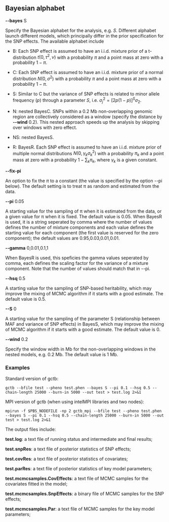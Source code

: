 
## Bayesian alphabet


**\--bayes** S

Specify the Bayesian alphabet for the analysis, e.g. $S$. Different alphabet launch different models, which principally differ in the prior specification for the SNP effects. The available alphabet include

* B: Each SNP effect is assumed to have an i.i.d. mixture prior of a t-distribution $t(0, \tau^2, \nu)$ with a probability $\pi$ and a point mass at zero with a probability $1-\pi$.

* C: Each SNP effect is assumed to have an i.i.d. mixture prior of a normal distribution $N(0, \sigma^2)$ with a probability $\pi$ and a point mass at zero with a probability $1-\pi$. 

* S: Similar to C but the variance of SNP effects is related to minor allele frequency ($p$) through a parameter $S$, i.e. $\sigma_j^2 = [2p(1-p)]^S \sigma_2$.

* N: nested BayesC. SNPs within a 0.2 Mb non-overlapping genomic region are collectively considered as a window (specify the distance by **\--wind** 0.2). This nested approach speeds up the analysis by skipping over windows with zero effect.

* NS: nested BayesS.

* R: BayesR. Each SNP effect is assumed to have an i.i.d. mixture prior of multiple normal distributions $N(0, \gamma_k \sigma_k^2)$ with a probability $\pi_k$ and a point mass at zero with a probability $1-\sum_k \pi_k$, where $\gamma_k$ is a given constant.

**\--fix-pi**

An option to fix the $\pi$ to a constant (the value is specified by the option --pi below). The default setting is to treat π as random and estimated from the data.

**\--pi** 0.05

A starting value for the sampling of π when it is estimated from the data, or a given value for π when it is fixed. The default value is 0.05. When BayesR is used, it is a string seperated by comma where the number of values defines the number of mixture components and each value defines the starting value for each component (the first value is reserved for the zero component); the default values are 0.95,0.03,0.01,0.01. 

**\--gamma** 0,0.01,0.1,1

When BayesR is used, this speficies the gamma values seperated by comma, each defines the scaling factor for the variance of a mixture component. Note that the number of values should match that in \--pi.

**\--hsq** 0.5

A starting value for the sampling of SNP-based heritability, which may improve the mixing of MCMC algorithm if it starts with a good estimate. The default value is 0.5.

**\--S** 0

A starting value for the sampling of the parameter S (relationship between MAF and variance of SNP effects) in BayesS, which may improve the mixing of MCMC algorithm if it starts with a good estimate. The default value is 0.

**\--wind** 0.2

Specify the window width in Mb for the non-overlapping windows in the nested models, e.g. 0.2 Mb. The default value is 1 Mb.

### Examples

Standard version of gctb:
```
gctb --bfile test --pheno test.phen --bayes S --pi 0.1 --hsq 0.5 --chain-length 25000 --burn-in 5000 --out test > test.log 2>&1
```

MPI version of gctb (when using intelMPI libraries and two nodes):
```
mpirun -f $PBS_NODEFILE -np 2 gctb_mpi --bfile test --pheno test.phen --bayes S --pi 0.1 --hsq 0.5 --chain-length 25000 --burn-in 5000 --out test > test.log 2>&1
```

The output files include:

**test.log**: a text file of running status and intermediate and final results;

**test.snpRes**: a text file of posterior statistics of SNP effects;

**test.covRes**: a text file of posterior statistics of covariates;

**test.parRes**: a text file of posterior statistics of key model parameters;

**test.mcmcsamples.CovEffects**: a text file of MCMC samples for the covariates fitted in the model;

**test.mcmcsamples.SnpEffects**: a binary file of MCMC samples for the SNP effects;

**test.mcmcsamples.Par**: a text file of MCMC samples for the key model parameters;









